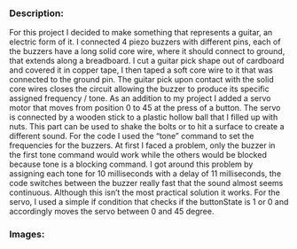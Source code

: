 ### Description:
For this project I decided to make something that represents a guitar, an electric form of it. I connected 4 piezo buzzers with different pins, each of the buzzers have a long solid core wire, where it should connect to ground, that extends along a breadboard. I cut a guitar pick shape out of cardboard and covered it in copper tape, I then taped a soft core wire to it that was connected to the ground pin. The guitar pick upon contact with the solid core wires closes the circuit allowing the buzzer to produce its specific assigned frequency / tone. As an addition to my project I added a servo motor that moves from position 0 to 45 at the press of a button. The servo is connected by a wooden stick to a plastic hollow ball that I filled up with nuts. This part can be used to shake the bolts or to hit a surface to create a different sound. For the code I used the “tone” command to set the frequencies for the buzzers. At first I faced a problem, only the buzzer in the first tone command would work while the others would be blocked because tone is a blocking command. I got around this problem by assigning each tone for 10 milliseconds with a delay of 11 milliseconds, the code switches between the buzzer really fast that the sound almost seems continuous. Although this isn’t the most practical solution it works. For the servo, I used a simple if condition that checks if the buttonState is 1 or 0 and accordingly moves the servo between 0 and 45 degree.
### Images:
